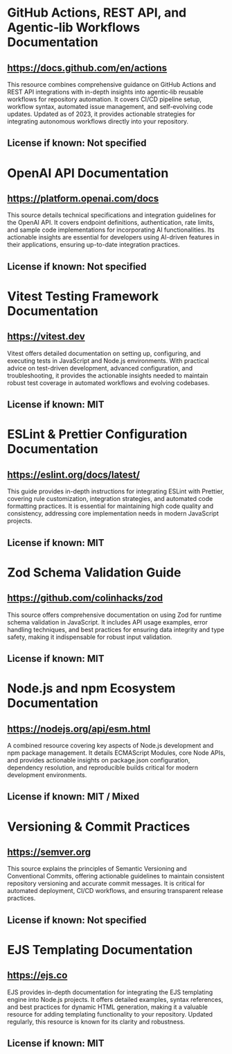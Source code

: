 # GitHub Actions, REST API, and Agentic‑lib Workflows Documentation
## https://docs.github.com/en/actions
This resource combines comprehensive guidance on GitHub Actions and REST API integrations with in-depth insights into agentic‑lib reusable workflows for repository automation. It covers CI/CD pipeline setup, workflow syntax, automated issue management, and self-evolving code updates. Updated as of 2023, it provides actionable strategies for integrating autonomous workflows directly into your repository.
## License if known: Not specified

# OpenAI API Documentation
## https://platform.openai.com/docs
This source details technical specifications and integration guidelines for the OpenAI API. It covers endpoint definitions, authentication, rate limits, and sample code implementations for incorporating AI functionalities. Its actionable insights are essential for developers using AI-driven features in their applications, ensuring up-to-date integration practices.
## License if known: Not specified

# Vitest Testing Framework Documentation
## https://vitest.dev
Vitest offers detailed documentation on setting up, configuring, and executing tests in JavaScript and Node.js environments. With practical advice on test-driven development, advanced configuration, and troubleshooting, it provides the actionable insights needed to maintain robust test coverage in automated workflows and evolving codebases.
## License if known: MIT

# ESLint & Prettier Configuration Documentation
## https://eslint.org/docs/latest/
This guide provides in-depth instructions for integrating ESLint with Prettier, covering rule customization, integration strategies, and automated code formatting practices. It is essential for maintaining high code quality and consistency, addressing core implementation needs in modern JavaScript projects.
## License if known: MIT

# Zod Schema Validation Guide
## https://github.com/colinhacks/zod
This source offers comprehensive documentation on using Zod for runtime schema validation in JavaScript. It includes API usage examples, error handling techniques, and best practices for ensuring data integrity and type safety, making it indispensable for robust input validation.
## License if known: MIT

# Node.js and npm Ecosystem Documentation
## https://nodejs.org/api/esm.html
A combined resource covering key aspects of Node.js development and npm package management. It details ECMAScript Modules, core Node APIs, and provides actionable insights on package.json configuration, dependency resolution, and reproducible builds critical for modern development environments.
## License if known: MIT / Mixed

# Versioning & Commit Practices
## https://semver.org
This source explains the principles of Semantic Versioning and Conventional Commits, offering actionable guidelines to maintain consistent repository versioning and accurate commit messages. It is critical for automated deployment, CI/CD workflows, and ensuring transparent release practices.
## License if known: Not specified

# EJS Templating Documentation
## https://ejs.co
EJS provides in-depth documentation for integrating the EJS templating engine into Node.js projects. It offers detailed examples, syntax references, and best practices for dynamic HTML generation, making it a valuable resource for adding templating functionality to your repository. Updated regularly, this resource is known for its clarity and robustness.
## License if known: MIT